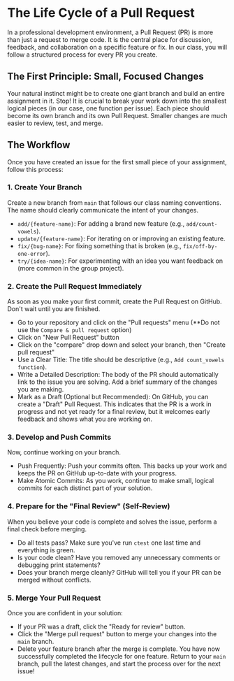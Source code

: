 # The Life Cycle of a Pull Request

In a professional development environment, a Pull Request (PR) is more than just a request to merge code. It is the central place for discussion, feedback, and collaboration on a specific feature or fix. In our class, you will follow a structured process for every PR you create.
## The First Principle: Small, Focused Changes
Your natural instinct might be to create one giant branch and build an entire assignment in it. Stop! It is crucial to break your work down into the smallest logical pieces (in our case, one function per issue). Each piece should become its own branch and its own Pull Request. Smaller changes are much easier to review, test, and merge.
## The Workflow
Once you have created an issue for the first small piece of your assignment, follow this process:
### 1. Create Your Branch
Create a new branch from `main` that follows our class naming conventions. The name should clearly communicate the intent of your changes.
- `add/{feature-name}`: For adding a brand new feature (e.g., `add/count-vowels`).
- `update/{feature-name}`: For iterating on or improving an existing feature.
- `fix/{bug-name}`: For fixing something that is broken (e.g., `fix/off-by-one-error`).
- `try/{idea-name}`: For experimenting with an idea you want feedback on (more common in the group project).
### 2. Create the Pull Request Immediately
As soon as you make your first commit, create the Pull Request on GitHub. Don't wait until you are finished.
- Go to your repository and click on the "Pull requests" menu (**Do not use the `Compare & pull request` option)
- Click on "New Pull Request" button
- Click on the "compare" drop down and select your branch, then "Create pull request"
- Use a Clear Title: The title should be descriptive (e.g., `Add count_vowels function`).
- Write a Detailed Description: The body of the PR should automatically link to the issue you are solving. Add a brief summary of the changes you are making.
- Mark as a Draft (Optional but Recommended): On GitHub, you can create a "Draft" Pull Request. This indicates that the PR is a work in progress and not yet ready for a final review, but it welcomes early feedback and shows what you are working on.
### 3. Develop and Push Commits
Now, continue working on your branch.
- Push Frequently: Push your commits often. This backs up your work and keeps the PR on GitHub up-to-date with your progress.
- Make Atomic Commits: As you work, continue to make small, logical commits for each distinct part of your solution.
### 4. Prepare for the "Final Review" (Self-Review)
When you believe your code is complete and solves the issue, perform a final check before merging.
- Do all tests pass? Make sure you've run `ctest` one last time and everything is green.
- Is your code clean? Have you removed any unnecessary comments or debugging print statements?
- Does your branch merge cleanly? GitHub will tell you if your PR can be merged without conflicts.
### 5. Merge Your Pull Request
Once you are confident in your solution:
- If your PR was a draft, click the "Ready for review" button.
- Click the "Merge pull request" button to merge your changes into the `main` branch.
- Delete your feature branch after the merge is complete.
You have now successfully completed the lifecycle for one feature. Return to your `main` branch, pull the latest changes, and start the process over for the next issue!